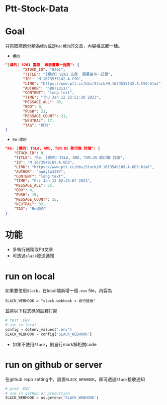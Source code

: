 # Ptt-Stock-Data

# Goal

只抓取標題分類為`標的`或是`Re:標的`的文章，內容格式都一樣。

- `標的`
```json
"[標的] 8261 富鼎  跟著董事一起賣": {
        "STOCK_ID": "8261",
        "TITLE": "[標的] 8261 富鼎  跟著董事一起賣",
        "ID": "M.1673535142.A.C90",
        "LINK": "https://www.ptt.cc/bbs/Stock/M.1673535142.A.C90.html",
        "AUTHOR": "n88713117",
        "CONTENT": "long text",
        "TIME": "Thu Jan 12 22:52:20 2023",
        "MESSAGE_ALL": 38,
        "BOO": 0,
        "PUSH": 21,
        "MESSAGE_COUNT": 21,
        "NEUTRAL": 17,
        "TAG": "標的"
}
```

- `Re:標的`
```json
"Re: [標的] TSLA, AMD, TSM.US 歐印誰 討論": {
    "STOCK_ID": 0,
    "TITLE": "Re: [標的] TSLA, AMD, TSM.US 歐印誰 討論",
    "ID": "M.1673549109.A.6D3",
    "LINK": "https://www.ptt.cc/bbs/Stock/M.1673549109.A.6D3.html",
    "AUTHOR": "andylu1207",
    "CONTENT": "long text",
    "TIME": "Fri Jan 13 02:45:07 2023",
    "MESSAGE_ALL": 55,
    "BOO": 4,
    "PUSH": 19,
    "MESSAGE_COUNT": 15,
    "NEUTRAL": 32,
    "TAG": "Re標的"
}
```

# 功能

- 多執行緒爬取Ptt文章
- 可透過`slack`發送通知


# run on local


如果要使用`Slack`，在local端新增一個`.env` file，內容為

```text
SLACK_WEBHOOK = "slack-webhook <-自行替換"
```
並將以下程式碼的註釋打開

```python
# test .ENV
# use in local 
config = dotenv_values(".env")
SLACK_WEBHOOK = config['SLACK_WEBHOOK']
```

- 如果不使用`Slack`，則自行mark掉相關code

# run on github or server

在github repo setting中，設置`SLACK_WEBHOOK`，即可透過`Slack`接收通知

```python
# prod .ENV
# use in github or production
SLACK_WEBHOOK = os.getenv('SLACK_WEBHOOK')
```
